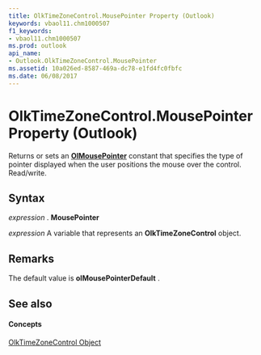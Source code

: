 ```yaml
---
title: OlkTimeZoneControl.MousePointer Property (Outlook)
keywords: vbaol11.chm1000507
f1_keywords:
- vbaol11.chm1000507
ms.prod: outlook
api_name:
- Outlook.OlkTimeZoneControl.MousePointer
ms.assetid: 10a026ed-8587-469a-dc78-e1fd4fc0fbfc
ms.date: 06/08/2017
---
```



# OlkTimeZoneControl.MousePointer Property (Outlook)

Returns or sets an **[OlMousePointer](olmousepointer-enumeration-outlook.md)** constant that specifies the type of pointer displayed when the user positions the mouse over the control. Read/write.


## Syntax

 _expression_ . **MousePointer**

 _expression_ A variable that represents an **OlkTimeZoneControl** object.


## Remarks

The default value is **olMousePointerDefault** .


## See also


#### Concepts


[OlkTimeZoneControl Object](olktimezonecontrol-object-outlook.md)

